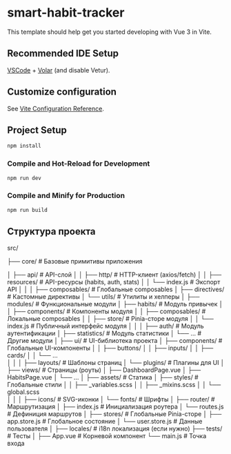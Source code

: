 # smart-habit-tracker

This template should help get you started developing with Vue 3 in Vite.

## Recommended IDE Setup

[VSCode](https://code.visualstudio.com/) + [Volar](https://marketplace.visualstudio.com/items?itemName=Vue.volar) (and disable Vetur).

## Customize configuration

See [Vite Configuration Reference](https://vite.dev/config/).

## Project Setup

```sh
npm install
```

### Compile and Hot-Reload for Development

```sh
npm run dev
```

### Compile and Minify for Production

```sh
npm run build
```

## Структура проекта
src/

├── core/                  # Базовые примитивы приложения

│   ├── api/               # API-слой
│   │   ├── http/          # HTTP-клиент (axios/fetch)
│   │   ├── resources/     # API-ресурсы (habits, auth, stats)
│   │   └── index.js       # Экспорт API
│   │
│   ├── composables/       # Глобальные composables
│   ├── directives/        # Кастомные директивы
│   └── utils/             # Утилиты и хелперы
│
├── modules/               # Функциональные модули
│   ├── habits/            # Модуль привычек
│   │   ├── components/    # Компоненты модуля
│   │   ├── composables/   # Локальные composables
│   │   ├── store/         # Pinia-сторе модуля
│   │   └── index.js       # Публичный интерфейс модуля
│   │
│   ├── auth/              # Модуль аутентификации
│   ├── statistics/        # Модуль статистики
│   └── ...                # Другие модули
│
├── ui/                    # UI-библиотека проекта
│   ├── components/        # Глобальные UI-компоненты
│   │   ├── buttons/
│   │   ├── inputs/
│   │   ├── cards/
│   │   └── ...          
│   │
│   ├── layouts/           # Шаблоны страниц
│   └── plugins/           # Плагины для UI
│
├── views/                 # Страницы (роуты)
│   ├── DashboardPage.vue
│   ├── HabitsPage.vue
│   └── ...
│
├── assets/                # Статика
│   ├── styles/            # Глобальные стили
│   │   ├── _variables.scss
│   │   ├── _mixins.scss
│   │   └── global.scss    
│   │
│   ├── icons/             # SVG-иконки
│   └── fonts/             # Шрифты
│
├── router/                # Маршрутизация
│   ├── index.js           # Инициализация роутера
│   └── routes.js          # Дефиниция маршрутов
│
├── stores/                # Глобальные Pinia-сторе
│   ├── app.store.js       # Глобальное состояние
│   └── user.store.js      # Данные пользователя
│
├── locales/               # i18n локализация (если нужно)
├── tests/                 # Тесты
│
├── App.vue                # Корневой компонент
└── main.js                # Точка входа
